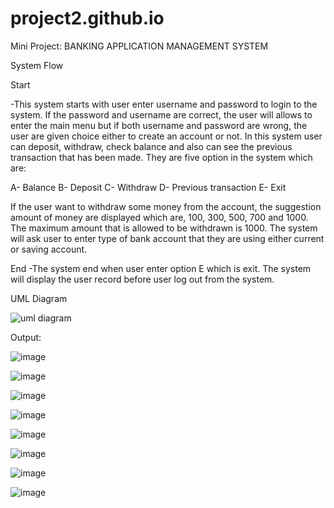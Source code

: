 # project2.github.io

Mini Project: BANKING APPLICATION MANAGEMENT SYSTEM

System Flow

Start

-This system starts with user enter username and password to login to the system. If the password and username are correct, the user will allows to enter the main menu
but if both username and password are wrong, the user are given choice either to create an account or not.
In this system user can deposit, withdraw, check balance and also can see the previous transaction that has been made. They are five option in the system which are:

A-	Balance
B-	Deposit
C-	Withdraw
D-	Previous transaction
E-	Exit 

 If the user want to withdraw some money from the account, the suggestion amount of money are displayed which are, 100, 300, 500, 700 and 1000. The maximum amount 
 that is allowed to be withdrawn is 1000. The system will ask user to enter type of bank account that they are using either current or saving account.
 
End
-The system end when user enter option E which is exit. The system will display the user record before user log out from the system.

UML Diagram

![uml diagram](https://user-images.githubusercontent.com/98255483/173100489-f59f784d-5a93-4992-b46e-67ed24e21589.png)

Output:

![image](https://user-images.githubusercontent.com/98255483/173100625-fd02d48f-3325-4bf3-b788-a7aad967cc49.png)

![image](https://user-images.githubusercontent.com/98255483/173100677-f100ed5f-0a4c-4408-9959-4aa20644a12e.png)

![image](https://user-images.githubusercontent.com/98255483/173100763-0819e8f5-f120-4768-adf0-1e74fb5c5dea.png)

![image](https://user-images.githubusercontent.com/98255483/173100827-aa3e8e64-06f4-44e1-8d87-65383328f6d5.png)

![image](https://user-images.githubusercontent.com/98255483/173100929-5f06e72a-8786-4aa8-bf97-d949626f62ff.png)

![image](https://user-images.githubusercontent.com/98255483/173100966-bc658997-591a-48b2-8bc3-ed71dd681d52.png)

![image](https://user-images.githubusercontent.com/98255483/173100994-2ef75728-4505-4b66-96ab-d85c24f1789d.png)

![image](https://user-images.githubusercontent.com/98255483/173101036-cfb8dee7-9831-4c7b-9c4f-88e8cc502501.png)



